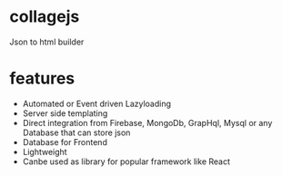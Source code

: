# collagejs
Json to html builder

# features
* Automated or Event driven Lazyloading
* Server side templating
* Direct integration from Firebase, MongoDb, GrapHql, Mysql or any Database that can store json
* Database for Frontend
* Lightweight
* Canbe used as library for popular framework like React

